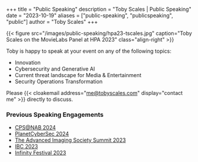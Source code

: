 +++
title = "Public Speaking"
description = "Toby Scales | Public Speaking"
date = "2023-10-19"
aliases = ["public-speaking", "publicspeaking", "public"]
author = "Toby Scales"
+++

{{< figure src="/images/public-speaking/hpa23-tscales.jpg" caption="Toby Scales on the MovieLabs Panel at HPA 2023" class="align-right" >}}

Toby is happy to speak at your event on any of the following topics:
 * Innovation
 * Cybersecurity and Generative AI
 * Current threat landscape for Media & Entertainment
 * Security Operations Transformation

Please {{< cloakemail address="me@tobyscales.com" display="contact me" >}} directly to discuss.

### Previous Speaking Engagements

 * [CPS@NAB 2024](https://www.cdsaonline.org/2024/03/27/google-talks-genai-attack-vectors-at-april-13-cpsnab/)
 * [PlanetCyberSec 2024](https://planetcybersec.com/020724-speakers/)
 * [The Advanced Imaging Society Summit 2023](https://theadvancedimagingsociety.com/members/toby-scales/)
 * [IBC 2023](https://show.ibc.org/speakers/toby-scales)
 * [Infinity Festival 2023](https://infinityfestivalspring23.sched.com/speaker/tobyscales1)
